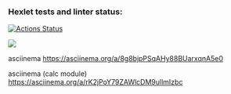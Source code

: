 ### Hexlet tests and linter status:
[![Actions Status](https://github.com/WeibHai/python-project-49/workflows/hexlet-check/badge.svg)](https://github.com/WeibHai/python-project-49/actions)

<a href="https://codeclimate.com/github/WeibHai/python-project-49/maintainability"><img src="https://api.codeclimate.com/v1/badges/aef6e394a343b6a61ba0/maintainability" /></a>

asciinema https://asciinema.org/a/8g8bjpPSqAHy88BUarxqnA5e0

asciinema (calc module) https://asciinema.org/a/rK2jPoY79ZAWlcDM9ullmIzbc
